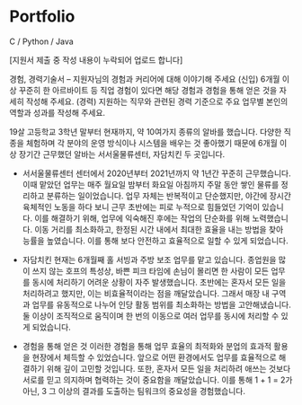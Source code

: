 #  Portfolio
C / Python / Java

[지원서 제출 중 작성 내용이 누락되어 업로드 합니다]

경험, 경력기술서 – 지원자님의 경험과 커리어에 대해 이야기해 주세요
(신입) 6개월 이상 꾸준히 한 아르바이트 등 직업 경험이 있다면 해당 경험과 경험을 통해 얻은 것을 자세히 작성해 주세요.
(경력) 지원하는 직무와 관련된 경력 기준으로 주요 업무별 본인의 역할과 성과를 작성해 주세요.


19살 고등학교 3학년 말부터 현재까지, 약 10여가지 종류의 알바를 했습니다. 다양한 직종을 체험하며 각 분야의 운영 방식이나 시스템을 배우는 것 좋아했기 때문에 6개월 이상 장기간 근무했던 알바는 서서울물류센터, 자담치킨 두 곳입니다.

 - 서서울물류센터
  센터에서 2020년부터 2021년까지 약 1년간 꾸준히 근무했습니다. 이때 맡았던 업무는 매주 월요일 밤부터 화요일 아침까지 주말 동안 쌓인 물류를 정리하고 분류하는 일이었습니다. 업무 자체는 반복적이고 단순했지만, 야간에 장시간 육체적인 노동을 하다 보니 근무 초반에는 피로 누적으로 힘들었던 기억이 있습니다. 이를 해결하기 위해, 업무에 익숙해진 후에는 작업의 단순화를 위해 노력했습니다. 이동 거리를 최소화하고, 한정된 시간 내에서 최대한 효율을 내는 방법을 찾아 능률을 높였습니다. 이를 통해 보다 안전하고 효율적으로 일할 수 있게 되었습니다.

 - 자담치킨
  현재는 6개월째 홀 서빙과 주방 보조 업무를 맡고 있습니다. 종업원을 많이 쓰지 않는 호프의 특성상, 바쁜 피크 타임에 손님이 몰리면 한 사람이 모든 업무를 동시에 처리하기 어려운 상황이 자주 발생했습니다. 초반에는 혼자서 모든 일을 처리하려고 했지만, 이는 비효율적이라는 점을 깨달았습니다. 그래서 매장 내 구역과 업무를 유동적으로 나누어 인당 활동 범위를 최소화하는 방법을 고안해냈습니다. 둘 이상이 조직적으로 움직이며 한 번의 이동으로 여러 업무를 동시에 처리할 수 있게 되었습니다.

 - 경험을 통해 얻은 것
  이러한 경험을 통해 업무 효율의 최적화와 분업의 효과적 활용을 현장에서 체득할 수 있었습니다. 앞으로 어떤 환경에서도 업무를 효율적으로 해결하기 위해 깊이 고민할 것입니다. 또한, 혼자서 모든 일을 처리하려 애쓰는 것보다 서로를 믿고 의지하며 협력하는 것이 중요함을 깨달았습니다. 이를 통해 1 + 1 = 2가 아닌, 3 그 이상의 결과를 도출하는 팀워크의 중요성을 경험했습니다.
